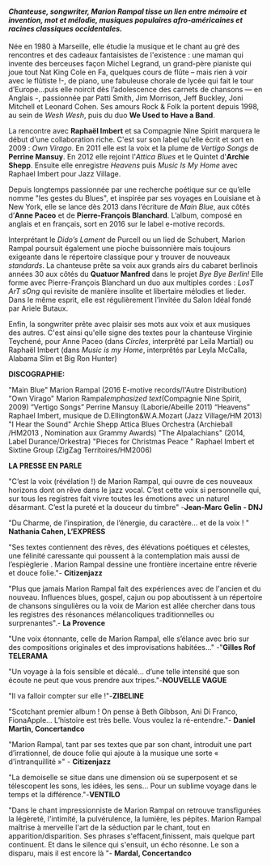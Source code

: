 #### *Chanteuse, songwriter, Marion Rampal tisse un lien entre mémoire et invention, mot et mélodie, musiques populaires afro-américaines et racines classiques occidentales.*

 
Née en 1980 à Marseille, elle étudie la musique et le chant au gré des rencontres et des cadeaux fantaisistes de l'existence : une maman qui invente des berceuses façon Michel Legrand, un grand-père pianiste qui joue tout Nat King Cole en Fa, quelques cours de flûte – mais rien à voir avec le flûtiste !-, de piano, une fabuleuse chorale de lycée qui fait le tour d’Europe…puis elle noircit dès l’adolescence des carnets de chansons  — en Anglais -, passionnée par Patti Smith, Jim Morrison, Jeff Buckley, Joni Mitchell et Leonard Cohen. Ses amours Rock & Folk la portent depuis 1998, au sein de *Wesh Wesh*, puis du duo **We Used to Have a Band**.

La rencontre avec **Raphaël Imbert** et sa Compagnie Nine Spirit marquera le début d'une collaboration riche. C'est sur son label qu'elle écrit et sort en 2009 : *Own Virago*. En 2011 elle est la voix et la plume de *Vertigo Songs* de **Perrine Mansuy**. En 2012 elle rejoint l'*Attica Blues* et le Quintet d'**Archie Shepp**. Ensuite elle enregistre *Heavens* puis *Music Is My Home* avec Raphael Imbert pour Jazz Village.

 Depuis longtemps passionnée par une recherche poétique sur ce qu’elle nomme "les gestes du Blues", et inspirée par ses voyages en Louisiane et à New York, elle se lance dès 2013 dans l’écriture de *Main Blue*, aux côtés d’**Anne Paceo** et de **Pierre-François Blanchard**. L’album, composé en anglais et en français, sort en 2016 sur le label e-motive records. 
 
Interprétant le *Dido’s Lament* de Purcell ou un lied de Schubert, Marion Rampal poursuit également une pioche buissonnière mais toujours exigeante dans le répertoire classique pour y trouver de nouveaux *standards*. La chanteuse prête sa voix aux grands airs du cabaret berlinois années 30 aux côtés du **Quatuor Manfred** dans le projet *Bye Bye Berlin!* Elle forme avec Pierre-François Blanchard un duo aux multiples cordes : *LosT ArT sOng* qui revisite de manière insolite et libertaire mélodies et lieder. Dans le même esprit, elle est régulièrement l’invitée du Salon Idéal fondé par Ariele Butaux.

Enfin, la songwriter prête avec plaisir ses mots aux voix et aux musiques des autres. C'est ainsi qu'elle signe des textes pour la chanteuse Virginie Teychené, pour Anne Paceo (dans *Circles*, interprêté par Leila Martial) ou Raphaël Imbert (dans *Music is my Home*, interprêtés par Leyla McCalla, Alabama Slim et Big Ron Hunter)

**DISCOGRAPHIE:**

"Main Blue" Marion Rampal (2016 E-motive records/l'Autre Distribution)
"Own Virago" Marion Rampal*emphasized text*(Compagnie Nine Spirit, 2009)
”Vertigo Songs” Perrine Mansuy (Laborie/Abeille 2011)
“Heavens” Raphael Imbert, musique de D.Ellington&W.A.Mozart (Jazz Village/HM 2013)
"I Hear the Sound" Archie Shepp Attica Blues Orchestra (Archieball /HM2013 , Nomination aux Grammy Awards) 
"The Alpalachians" (2014, Label Durance/Orkestra)
"Pieces for Christmas Peace " Raphael Imbert et Sixtine Group (ZigZag Territoires/HM2006)

**LA PRESSE EN PARLE**

"C’est la voix (révélation !) de Marion Rampal, qui ouvre de ces nouveaux horizons dont on rêve dans le jazz vocal. C’est cette voix si personnelle qui, sur tous les registres fait vivre toutes les émotions avec un naturel désarmant. C’est la pureté et la douceur du timbre" -**Jean-Marc Gelin - DNJ**

"Du Charme, de l’inspiration, de l’énergie, du caractère... et de la voix ! "
**Nathania Cahen, L’EXPRESS**

"Ses textes contiennent des rêves, des élévations poétiques et célestes, une félinité caressante qui poussent à la contemplation mais aussi de l’espièglerie . Marion Rampal dessine une frontière incertaine entre rêverie et douce folie."- **Citizenjazz**


"Plus que jamais Marion Rampal fait des expériences avec de l'ancien et du nouveau. Influences blues, gospel, cajun ou pop aboutissent à un répertoire de chansons singulières ou la voix de Marion est allée chercher dans tous les registres des résonances mélancoliques traditionnelles ou surprenantes".- **La Provence** 


"Une voix étonnante, celle de Marion Rampal, elle s’élance avec brio sur des compositions originales et des improvisations habitées..." -"**Gilles Rof** **TELERAMA**

"Un voyage à la fois sensible et décalé... d’une telle intensité que son écoute ne peut que vous prendre aux tripes."-**NOUVELLE VAGUE**

"Il va falloir compter sur elle !"-**ZIBELINE**

"Scotchant premier album ! On pense à Beth Gibbson, Ani Di Franco, FionaApple... L’histoire est très belle. Vous voulez la ré-entendre."-
**Daniel Martin, Concertandco**

"Marion Rampal, tant par ses textes que par son chant, introduit une part d’irrationnel, de douce folie qui ajoute à la musique une sorte « d'intranquillité »" - **Citizenjazz**

"La demoiselle se situe dans une dimension où se superposent et se télescopent les sons, les idées, les sens... Pour un sublime voyage dans le temps et la différence."-**VENTILO**


"Dans le chant impressionniste de Marion Rampal on retrouve transfigurées la légèreté, l'intimité, la pulvérulence, la lumière, les pépites. Marion Rampal maîtrise à merveille l'art de la séduction par le chant, tout en apparition/disparition. Ses phrases s'effacent,finissent, mais quelque part continuent. Et dans le silence qui s'ensuit, un écho résonne. Le son a disparu, mais il est encore là "- **Mardal, Concertandco**
